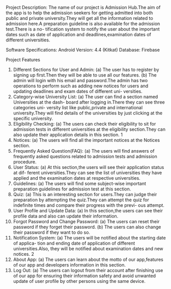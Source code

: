 Project Description:
The name of our project is Admission Hub.The aim of the app is to help
the admission seekers for getting admitted into both public and private
university.They will get all the information related to admission here.A
preparation guideline is also available for the admission test.There is a no-
tification system to notify the user about the important dates such as date
of application and deadlines,examination dates of different universities.

Software Specifications:
Android Version: 4.4 (Kitkat)
Database: Firebase

Project Features
1. Different Sections for User and Admin:
(a) The user has to register by signing up first.Then they will be
able to use all our features.
(b) The admin will login with his email and password.The admin
has two operations to perform such as adding new notices for
users and updating deadlines and exam dates of different uni-
versities.
2. Category-wise University List:
(a) The user can find a section named Universities at the dash-
board after logging in.There they can see three categories uni-
versity list like public,private and international university.They
will find details of the universities by just clicking at the specific
university.
3. Eligibility Checking:
(a) The users can check their eligibility to sit for admission tests
in different universities at the eligibility section.They can also
update their application details in this section.
1
4. Notices:
(a) The users will find all the important notices at the Notices
section.
5. Frequently Asked Question(FAQ):
(a) The users will find answers of frequently asked questions related
to admission tests and admission procedure.
6. User Status:
(a) At this section,the users will see their application status at dif-
ferent universities.They can see the list of universities they have
applied and the examination dates at respective universities.
7. Guidelines:
(a) The users will find some subject-wise important preparation
guidelines for admission test at this section.
8. Quiz:
(a) This is an interesting section for users.They can judge their
preparation by attempting the quiz.They can attempt the quiz
for indefinite times and compare their progress with the previ-
ous attempt.
9. User Profile and Update Data:
(a) In this section,the users can see their profile data and also can
update their information.
10. Forgot Password and Change Password:
(a) The users can reset their password if they forget their password.
(b) The users can also change their password if they want to do so.
11. Notification System:
(a) The users will be notified about the starting date of applica-
tion and ending date of application of different universities.Also,
they will be notified about examination dates and new notices.
2
12. About App:
(a) The users can learn about the motto of our app,features of our
app and developers information in this section.
13. Log Out:
(a) The users can logout from their account after finishing use of our
app for ensuring their information safety and avoid unwanted
update of user profile by other persons using the same device.
